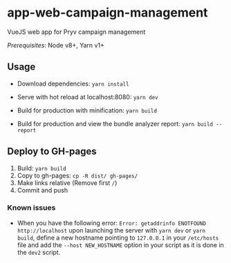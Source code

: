 # app-web-campaign-management

VueJS web app for Pryv campaign management

*Prerequisites*: Node v8+, Yarn v1+

## Usage

- Download dependencies: `yarn install`

- Serve with hot reload at localhost:8080: `yarn dev`

- Build for production with minification: `yarn build`

- Build for production and view the bundle analyzer report: `yarn build --report`

## Deploy to GH-pages

1. Build: `yarn build`
2. Copy to gh-pages: `cp -R dist/ gh-pages/`
3. Make links relative (Remove first `/`)
4. Commit and push

### Known issues

- When you have the following error: `Error: getaddrinfo ENOTFOUND http://localhost` upon launching the server with `yarn dev` or `yarn build`, define a new hostname pointing to `127.0.0.1` in your `/etc/hosts` file and add the `--host NEW_HOSTNAME` option in your script as it is done in the `dev2` script.  